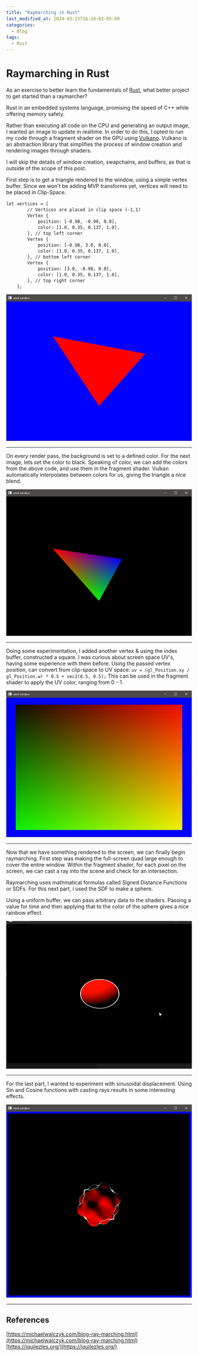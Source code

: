 ```yaml
---
title: "Raymarching in Rust"
last_modified_at: 2024-03-23T16:20:02-05:00
categories:
  - Blog
tags:
  - Rust
---
```


# Raymarching in Rust
As an exercise to better learn the fundamentals of [Rust](https://www.rust-lang.org/), what better project to get started than a raymarcher?

Rust in an embedded systems language, promising the speed of C++ while offering memory safety.

Rather than executing all code on the CPU and generating an output image, I wanted an image to update in realtime. In order to do this, I opted to run my code through a fragment shader on the GPU using [Vulkano](https://vulkano.rs/).
Vulkano is an abstraction library that simplifies the process of window creation and rendering images through shaders. 

I will skip the details of window creation, swapchains, and buffers, as that is outside of the scope of this post.


First step is to get a triangle rendered to the window, using a simple vertex buffer. Since we won't be adding MVP transforms yet, vertices will need to be placed in Clip-Space.
```
let vertices = [
        // Vertices are placed in clip space (-1,1)
        Vertex {
            position: [-0.98, -0.98, 0.0],
            color: [1.0, 0.35, 0.137, 1.0],
        }, // top left corner
        Vertex {
            position: [-0.98, 3.0, 0.0],
            color: [1.0, 0.35, 0.137, 1.0],
        }, // bottom left corner
        Vertex {
            position: [3.0, -0.98, 0.0],
            color: [1.0, 0.35, 0.137, 1.0],
        }, // top right corner
    ];
```
![](/assets/images/raymarch1.png)

***
On every render pass, the background is set to a defined color. For the next image, lets set the color to black. 
Speaking of color, we can add the colors from the above code, and use them in the fragment shader. Vulkan automatically interpolates between colors for us, giving the triangle a nice blend.

![](/assets/images/raymarch2.png)

***
Doing some experimentation, I added another vertex & using the index buffer, constructed a square. I was curious about screen space UV's, having some experience with them before. Using the passed vertex position, can convert from clip-space to UV space:
`uv = (gl_Position.xy / gl_Position.w) * 0.5 + vec2(0.5, 0.5);`
This can be used in the fragment shader to apply the UV color, ranging from 0 - 1.

![](/assets/images/raymarch3.png)

***
Now that we have something rendered to the screen, we can finally begin raymarching. First step was making the full-screen quad large enough to cover the entire window. 
Within the fragment shader, for each pixel on the screen, we can cast a ray into the scene and check for an intersection.

Raymarching uses mathmatical formulas called Signed Distance Functions or SDFs. 
For this next part, i used the SDF to make a sphere.

Using a uniform buffer, we can pass arbitrary data to the shaders. Passing a value for time and then applying that to the color of the sphere gives a nice rainbow effect.

![](/assets/images/raymarch4.gif)

***
For the last part, I wanted to experiment with sinusoidal displacement. Using Sin and Cosine functions with casting rays results in some interesting effects. 

![](/assets/images/raymarch5.png)

***
## References
[https://michaelwalczyk.com/blog-ray-marching.html](https://michaelwalczyk.com/blog-ray-marching.html)
[https://iquilezles.org/](https://iquilezles.org/)
